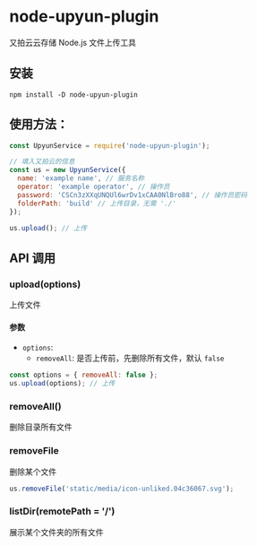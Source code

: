 # node-upyun-plugin

又拍云云存储 Node.js 文件上传工具

## 安装

```terminal
npm install -D node-upyun-plugin
```

## 使用方法：

```js
const UpyunService = require('node-upyun-plugin');

// 填入又拍云的信息
const us = new UpyunService({
  name: 'example name', // 服务名称
  operator: 'example operator', // 操作员
  password: 'CSCn3zXXqUNQUl6wrDv1xCAA0NlBro88', // 操作员密码
  folderPath: 'build' // 上传目录，无需 './'
});

us.upload(); // 上传
```

## API 调用

### upload(options)

上传文件

#### 参数

- `options`:
  - `removeAll`: 是否上传前，先删除所有文件，默认 `false`

```js
const options = { removeAll: false };
us.upload(options); // 上传
```

### removeAll()

删除目录所有文件

### removeFile

删除某个文件

```js
us.removeFile('static/media/icon-unliked.04c36067.svg');
```

### listDir(remotePath = '/')

展示某个文件夹的所有文件
